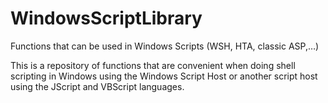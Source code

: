 # WindowsScriptLibrary
Functions that can be used in Windows Scripts (WSH, HTA, classic ASP,…)

This is a repository of functions that are convenient when doing shell scripting in Windows using the Windows Script Host or another script host using the JScript and VBScript languages.
